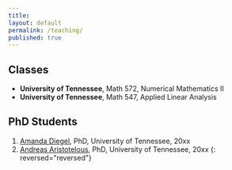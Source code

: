 ```yaml
---
title:
layout: default
permalink: /teaching/
published: true
---
```


## Classes
- **University of Tennessee**, Math 572, Numerical Mathematics II
- **University of Tennessee**, Math 547, Applied Linear Analysis 

## PhD Students
1. [Amanda Diegel](https://www.adiegel.math.msstate.edu/service.html), PhD, University of Tennessee, 20xx
1. [Andreas Aristotelous](https://blogs.uakron.edu/aaristot/), PhD, University of Tennessee, 20xx
{: reversed="reversed"} 
